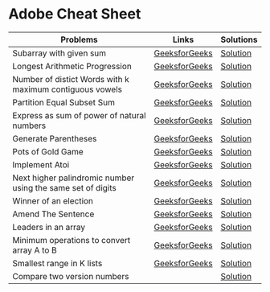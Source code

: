 <h1>Adobe Cheat Sheet</h1>

<table>
 <thead>
   <th>Problems</th>
   <th>Links</th>
  <th>Solutions</th>
 </thead>
 <tr>
   <td>Subarray with given sum</td>
   <td><a href="https://practice.geeksforgeeks.org/problems/subarray-with-given-sum-1587115621/1" target="_blank">GeeksforGeeks</a></td>
   <td><a href="https://github.com/SantoshKumarSingh64/6Companies30days/blob/main/Adobe/Subarray%20with%20given%20sum/CPPSolution.cpp" target="_blank">Solution</a></td>
  </tr>
 <tr>
   <td>Longest Arithmetic Progression</td>
   <td><a href="https://practice.geeksforgeeks.org/problems/longest-arithmetic-progression1019/1/" target="_blank">GeeksforGeeks</a></td>
   <td><a href="https://github.com/SantoshKumarSingh64/6Companies30days/blob/main/Adobe/Longest%20Arithmetic%20Progression/CPPSolution.cpp" target="_blank">Solution</a></td>
  </tr>
 <tr>
   <td>Number of distict Words with k maximum contiguous vowels</td>
   <td><a href="https://practice.geeksforgeeks.org/problems/7b9d245852bd8caf8a27d6d3961429f0a2b245f1/1/" target="_blank">GeeksforGeeks</a></td>
   <td><a href="https://github.com/SantoshKumarSingh64/6Companies30days/blob/main/Adobe/Number%20of%20Distinct%20Words%20with%20K%20Maximum%20Contiguous%20Vowels/CPPSolution.cpp" target="_blank">Solution</a></td>
  </tr>
 <tr>
   <td>Partition Equal Subset Sum</td>
   <td><a href="https://practice.geeksforgeeks.org/problems/subset-sum-problem2014/1" target="_blank">GeeksforGeeks</a></td>
   <td><a href="https://github.com/SantoshKumarSingh64/6Companies30days/blob/main/Adobe/Partition%20Equal%20Subset%20Sum/CPPSolution.cpp" target="_blank">Solution</a></td>
  </tr>
 <tr>
   <td>Express as sum of power of natural numbers</td>
   <td><a href="https://practice.geeksforgeeks.org/problems/express-as-sum-of-power-of-natural-numbers5647/1" target="_blank">GeeksforGeeks</a></td>
   <td><a href="https://github.com/SantoshKumarSingh64/6Companies30days/blob/main/Adobe/Express%20as%20sum%20of%20power%20of%20natural%20numbers/CPPSolution.cpp" target="_blank">Solution</a></td>
  </tr>
 <tr>
   <td>Generate Parentheses</td>
   <td><a href="https://practice.geeksforgeeks.org/problems/generate-all-possible-parentheses/1/" target="_blank">GeeksforGeeks</a></td>
   <td><a href="https://github.com/SantoshKumarSingh64/6Companies30days/blob/main/Adobe/Generate%20Parentheses/CPPSolution.cpp" target="_blank">Solution</a></td>
  </tr>
 <tr>
   <td>Pots of Gold Game</td>
   <td><a href="https://practice.geeksforgeeks.org/problems/pots-of-gold-game/1/" target="_blank">GeeksforGeeks</a></td>
   <td><a href="https://github.com/SantoshKumarSingh64/6Companies30days/blob/main/Adobe/Pots%20of%20Gold%20Game/CPPSolution.cpp" target="_blank">Solution</a></td>
  </tr>
 <tr>
   <td>Implement Atoi</td>
   <td><a href="https://practice.geeksforgeeks.org/problems/implement-atoi/1/" target="_blank">GeeksforGeeks</a></td>
   <td><a href="https://github.com/SantoshKumarSingh64/6Companies30days/blob/main/Adobe/Implement%20Atoi/CPPSolution.cpp" target="_blank">Solution</a></td>
  </tr>
 <tr>
   <td>Next higher palindromic number using the same set of digits</td>
   <td><a href="https://practice.geeksforgeeks.org/problems/next-higher-palindromic-number-using-the-same-set-of-digits5859/1/" target="_blank">GeeksforGeeks</a></td>
   <td><a href="https://github.com/SantoshKumarSingh64/6Companies30days/blob/main/Adobe/Next%20higher%20palindromic%20number%20using%20the%20same%20set%20of%20digits/CPPSolution.cpp" target="_blank">Solution</a></td>
  </tr>
 <tr>
   <td>Winner of an election</td>
   <td><a href="https://practice.geeksforgeeks.org/problems/winner-of-an-election-where-votes-are-represented-as-candidate-names-1587115621/1/" target="_blank">GeeksforGeeks</a></td>
   <td><a href="https://github.com/SantoshKumarSingh64/6Companies30days/blob/main/Adobe/Winner%20of%20an%20Election/CPPSolution.cpp" target="_blank">Solution</a></td>
  </tr>
  <tr>
   <td>Amend The Sentence</td>
   <td><a href="https://practice.geeksforgeeks.org/problems/amend-the-sentence3235/1" target="_blank">GeeksforGeeks</a></td>
   <td><a href="https://github.com/SantoshKumarSingh64/6Companies30days/blob/main/Adobe/Amend%20The%20Sentence/CPPSolution.cpp" target="_blank">Solution</a></td>
  </tr>
 <tr>
   <td>Leaders in an array</td>
   <td><a href="https://practice.geeksforgeeks.org/problems/leaders-in-an-array-1587115620/1/" target="_blank">GeeksforGeeks</a></td>
   <td><a href="https://github.com/SantoshKumarSingh64/6Companies30days/tree/main/Adobe/Leaders%20in%20an%20Array" target="_blank">Solution</a></td>
  </tr>
 <tr>
   <td>Minimum operations to convert array A to B</td>
   <td><a href="https://practice.geeksforgeeks.org/problems/minimum-insertions-to-make-two-arrays-equal/1/" target="_blank">GeeksforGeeks</a></td>
   <td><a href="https://github.com/SantoshKumarSingh64/6Companies30days/blob/main/Adobe/Minimum%20operations%20to%20convert%20array%20A%20to%20B/CPPSolution.cpp" target="_blank">Solution</a></td>
  </tr>
  <tr>
   <td>Smallest range in K lists</td>
   <td><a href="https://practice.geeksforgeeks.org/problems/amend-the-sentence3235/1" target="_blank">GeeksforGeeks</a></td>
   <td><a href="https://github.com/SantoshKumarSingh64/6Companies30days/blob/main/Adobe/Smallest%20range%20in%20K%20lists/CPPSolution.cpp" target="_blank">Solution</a></td>
  </tr>
  <tr>
   <td>Compare two version numbers</td>
    <td></td>
   <td><a href="https://github.com/SantoshKumarSingh64/6Companies30days/blob/main/Adobe/Compare%20two%20Version%20numbers/CPPSolution.cpp" target="_blank">Solution</a></td>
  </tr>
</table>
